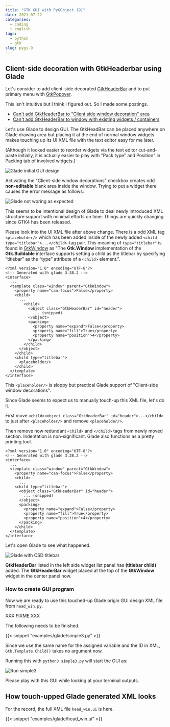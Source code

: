```yaml
---
title: "GTK GUI with PyGObject (9)"
date: 2021-07-22
categories:
  - coding
  - english
tags:
  - python
  - gtk
slug: pygi-9
---
```


## Client-side decoration with GtkHeaderbar using Glade

Let's consider to add client-side decorated
[GtkHeaderBar](https://lazka.github.io/pgi-docs/Gtk-3.0/classes/HeaderBar.html)
and to put primary menu with
[GtkPopover](https://lazka.github.io/pgi-docs/Gtk-3.0/classes/Popover.html).

This isn't intuitive but I think I figured out.  So I made some postings.
* [Can't add GtkHeaderBar to "Client side window decoration" area](https://bugs.debian.org/cgi-bin/bugreport.cgi?bug=991468)
* [Can't add GtkHeaderBar to window with existing widgets / containers](https://gitlab.gnome.org/GNOME/glade/-/issues/499)

Let's use Glade to design GUI.  The GtkHeadBar can be placed anywhere on Glade drawing area but placing it at the end of normal window widgets makes touching up its UI XML file with the text editor easy for me later.

(Although it looked easier to reorder widgets via the text editor cut-and-paste initially, it is actually easier to play with "Pack type" and Position" in Packing tab of involved widgets.)

![Glade initial GUI design](/img/head-start.png)

Activating the "Client-side window decorations" checkbox creates odd __non-editable__ blank area inside the window.  Trying to put a widget there causes the error message as follows:

![Glade not woring as expected](/img/head-csd.png)

This seems to be intentional design of Glade to deal newly introduced XML structure support with minimal efforts on time.  Things are quickly changing since GTK4 has been released.

Please look into the UI XML file after above change.  There is a odd XML tag `<placeholder/>` which has been added inside of the newly added `<child type="titlebar">...</child>`-tag pair.  This meaning of `type="titlebar"` is found in [GtkWindow](https://lazka.github.io/pgi-docs/#Gtk-3.0/classes/Window.html#class-details) as "The __Gtk.Window__ implementation of the __Gtk.Buildable__ interface supports setting a child as the titlebar by specifying “titlebar” as the “type” attribute of a `<child>` element.".

```
<?xml version="1.0" encoding="UTF-8"?>
<!-- Generated with glade 3.38.2 -->
<interface>
  ...
  <template class="window" parent="GtkWindow">
    <property name="can-focus">False</property>
    <child>
      ...
        <child>
          <object class="GtkHeaderBar" id="header">
            ... (snipped)
          </object>
          <packing>
            <property name="expand">False</property>
            <property name="fill">True</property>
            <property name="position">4</property>
          </packing>
        </child>
      </object>
    </child>
    <child type="titlebar">
      <placeholder/>
    </child>
  </template>
</interface>
```

This `<placeholder/>` is sloppy but practical Glade support of "Client-side window decorations".

Since Glade seems to expect us to manually touch-up this XML file, let's do it.

First move `<child><object class="GtkHeaderBar" id="header">...</child>`
to just after `<placeholder/>` and
remove `<placeholder/>`.

Then remove now redundant `<child>` and `</child>` tags from newly moved
section.  Indentation is non-significant.  Glade also functions as a pretty
printing tool.

```
<?xml version="1.0" encoding="UTF-8"?>
<!-- Generated with glade 3.38.2 -->
<interface>
  ...
  <template class="window" parent="GtkWindow">
    <property name="can-focus">False</property>
    <child>
      ...
    <child type="titlebar">
      <object class="GtkHeaderBar" id="header">
        ... (snipped)
      </object>
      <packing>
        <property name="expand">False</property>
        <property name="fill">True</property>
        <property name="position">4</property>
      </packing>
    </child>
  </template>
</interface>
```

Let's open Glade to see what happened.

![Glade with CSD titlebar](/img/head-titlebar.png)

__GtkHeaderBar__ listed in the left side widget list panel has __(titlebar child)__ added.  The __GtkHeaderBar__ widget placed at the top of the __GtkWindow__ widget in the center panel now.

### How to create GUI program

Now we are ready to use this touched-up Glade origin GUI design XML file from `head_win.py`.

XXX FIXME XXX

The following needs to be finished.

{{< snippet "examples/glade/simple3.py" >}}

Since we use the same name for the assigned variable and the ID in XML,
`Gtk.Template.Child()` takes no argument now.

Running this with `python3 simple3.py` will start the GUI as:

![Run simple3](/img/simple3-py.png)

Please play with this GUI while looking at your terminal outputs.

## How touch-upped Glade generated XML looks

For the record, the full XML file `head_win.ui` is here.

{{< snippet "examples/glade/head_win.ui" >}}

<!-- vim: set sw=2 sts=2 ai si et tw=79 ft=markdown: -->
